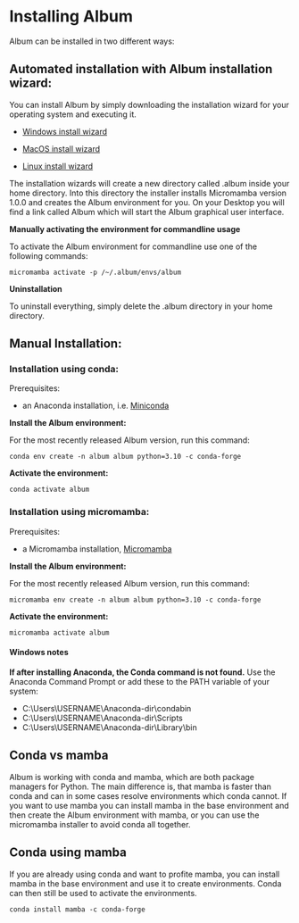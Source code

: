 # Installing Album

Album can be installed in two different ways:

## Automated installation with Album installation wizard:

You can install Album by simply downloading the installation wizard for your operating system and executing it.

- [Windows install wizard](https://gitlab.com/album-app/plugins/album-package/-/jobs/3574343115/artifacts/raw/installer/album_installer.exe?inline=false)


- [MacOS install wizard](https://gitlab.com/album-app/plugins/album-package/-/jobs/3574343110/artifacts/raw/installer/album_installer?inline=false)


- [Linux install wizard](https://gitlab.com/album-app/plugins/album-package/-/jobs/3574343105/artifacts/raw/installer/album_installer?inline=false)


The installation wizards will create a new directory called .album inside your home directory.
Into this directory the installer installs Micromamba version 1.0.0 and creates the Album environment for you.
On your Desktop you will find a link called Album which will start the Album graphical user interface.

**Manually activating the environment for commandline usage**

To activate the Album environment for commandline use one of the following commands:

```
micromamba activate -p /~/.album/envs/album
```
**Uninstallation**

To uninstall everything, simply delete the .album directory in your home directory.

## Manual Installation:

### Installation using conda:

Prerequisites:

- an Anaconda installation, i.e. [Miniconda](https://docs.conda.io/en/latest/miniconda.html) <br>

**Install the Album environment:**

For the most recently released Album version, run this command:

```
conda env create -n album album python=3.10 -c conda-forge
```

**Activate the environment:**

```
conda activate album
```

### Installation using micromamba:

Prerequisites:

- a Micromamba installation, [Micromamba](https://mamba.readthedocs.io/en/latest/installation.html)

**Install the Album environment:**

For the most recently released Album version, run this command:

```
micromamba env create -n album album python=3.10 -c conda-forge
```

**Activate the environment:**

```
micromamba activate album
```

#### Windows notes
**If after installing Anaconda, the Conda command is not found.**
Use the Anaconda Command Prompt or add these to the PATH variable of your system:
- C:\\Users\USERNAME\Anaconda-dir\condabin
- C:\\Users\USERNAME\Anaconda-dir\Scripts
- C:\\Users\USERNAME\Anaconda-dir\Library\bin

## Conda vs mamba
Album is working with conda and mamba, which are both package managers for Python. The main difference is, that mamba is
faster than conda and can in some cases resolve environments which conda cannot. If you want to use mamba you can install
mamba in the base environment and then create the Album environment with mamba, or you can use the micromamba installer to
avoid conda all together.

## Conda using mamba
If  you are already using conda and want to profite mamba, you can install mamba in the base environment and use it to 
create environments. Conda can then still be used to activate the environments.

```
conda install mamba -c conda-forge
```
